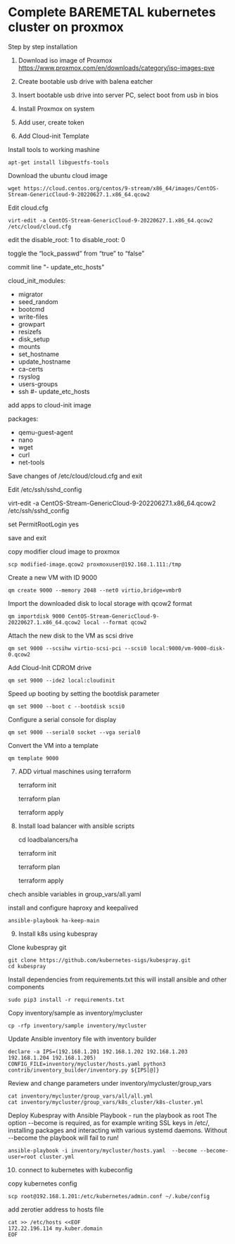 # Complete BAREMETAL kubernetes cluster on proxmox

Step by step installation

1. Download iso image of Proxmox https://www.proxmox.com/en/downloads/category/iso-images-pve

2. Create bootable usb drive with balena eatcher 

3. Insert bootable usb drive into server PC, select boot from usb in bios

4. Install Proxmox on system

5. Add user, create token

6. Add Cloud-init Template

Install tools to working mashine

    apt-get install libguestfs-tools

Download the ubuntu cloud image

    wget https://cloud.centos.org/centos/9-stream/x86_64/images/CentOS-Stream-GenericCloud-9-20220627.1.x86_64.qcow2

Edit cloud.cfg

    virt-edit -a CentOS-Stream-GenericCloud-9-20220627.1.x86_64.qcow2 /etc/cloud/cloud.cfg

edit the disable_root: 1 to disable_root: 0

toggle the “lock_passwd” from “true” to “false”

commit line "- update_etc_hosts" 

cloud_init_modules:
 - migrator
 - seed_random
 - bootcmd
 - write-files
 - growpart
 - resizefs
 - disk_setup
 - mounts
 - set_hostname
 - update_hostname
 - ca-certs
 - rsyslog
 - users-groups
 - ssh
 #- update_etc_hosts  

add apps to cloud-init image 

packages:
 - qemu-guest-agent
 - nano
 - wget
 - curl
 - net-tools

Save changes of /etc/cloud/cloud.cfg and exit

Edit /etc/ssh/sshd_config

 virt-edit -a CentOS-Stream-GenericCloud-9-20220627.1.x86_64.qcow2 /etc/ssh/sshd_config

set PermitRootLogin yes 

save and exit

copy modifier cloud image to proxmox

    scp modified-image.qcow2 proxmoxuser@192.168.1.111:/tmp

Create a new VM with ID 9000

    qm create 9000 --memory 2048 --net0 virtio,bridge=vmbr0

Import the downloaded disk to local storage with qcow2 format

    qm importdisk 9000 CentOS-Stream-GenericCloud-9-20220627.1.x86_64.qcow2 local --format qcow2

Attach the new disk to the VM as scsi drive

    qm set 9000 --scsihw virtio-scsi-pci --scsi0 local:9000/vm-9000-disk-0.qcow2

Add Cloud-Init CDROM drive

    qm set 9000 --ide2 local:cloudinit

Speed up booting by setting the bootdisk parameter

    qm set 9000 --boot c --bootdisk scsi0

Configure a serial console for display

    qm set 9000 --serial0 socket --vga serial0

Convert the VM into a template

    qm template 9000

7. ADD virtual maschines using terraform

    terraform init

    terraform plan

    terraform apply

8. Install load balancer with ansible scripts

    cd loadbalancers/ha

    terraform init

    terraform plan

    terraform apply

chech ansible variables in group_vars/all.yaml

install and configure haproxy and keepalived

    ansible-playbook ha-keep-main

9. Install k8s using kubespray

Clone kubespray git

    git clone https://github.com/kubernetes-sigs/kubespray.git
    cd kubespray

Install dependencies from requirements.txt this will install ansible and other components

    sudo pip3 install -r requirements.txt

Copy inventory/sample as inventory/mycluster

    cp -rfp inventory/sample inventory/mycluster

Update Ansible inventory file with inventory builder

    declare -a IPS=(192.168.1.201 192.168.1.202 192.168.1.203 192.168.1.204 192.168.1.205)
    CONFIG_FILE=inventory/mycluster/hosts.yaml python3 contrib/inventory_builder/inventory.py ${IPS[@]}

Review and change parameters under inventory/mycluster/group_vars

    cat inventory/mycluster/group_vars/all/all.yml
    cat inventory/mycluster/group_vars/k8s_cluster/k8s-cluster.yml

Deploy Kubespray with Ansible Playbook - run the playbook as root The option --become is required, as for example writing SSL keys in /etc/, installing packages and interacting with various systemd daemons. Without --become the playbook will fail to run!

    ansible-playbook -i inventory/mycluster/hosts.yaml  --become --become-user=root cluster.yml


10. connect to kubernetes with kubeconfig

copy kubernetes config

    scp root@192.168.1.201:/etc/kubernetes/admin.conf ~/.kube/config

add zerotier address to hosts file

    cat >> /etc/hosts <<EOF
    172.22.196.114 my.kuber.domain
    EOF

